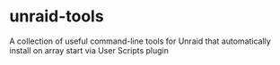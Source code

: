 # unraid-tools
A collection of useful command-line tools for Unraid that automatically install on array start via User Scripts plugin
